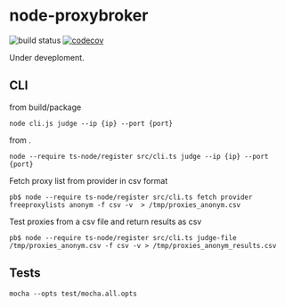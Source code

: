 

# node-proxybroker

![build status](https://travis-ci.org/thinkbaer/node-proxybroker.svg?branch=master)
[![codecov](https://codecov.io/gh/thinkbaer/node-proxybroker/branch/master/graph/badge.svg)](https://codecov.io/gh/thinkbaer/node-proxybroker)

Under deveploment.


## CLI

from build/package
```
node cli.js judge --ip {ip} --port {port}
```

from .
```
node --require ts-node/register src/cli.ts judge --ip {ip} --port {port}
```

Fetch proxy list from provider in csv format
```
pb$ node --require ts-node/register src/cli.ts fetch provider freeproxylists anonym -f csv -v  > /tmp/proxies_anonym.csv
```

Test proxies from a csv file and return results as csv
```
pb$ node --require ts-node/register src/cli.ts judge-file /tmp/proxies_anonym.csv -f csv -v > /tmp/proxies_anonym_results.csv
```


## Tests

```
mocha --opts test/mocha.all.opts
```

